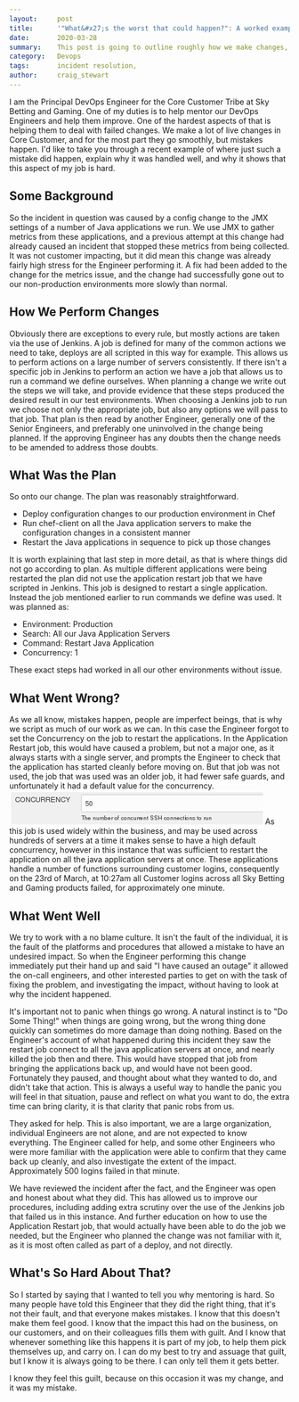 ```yaml
---
layout:     post
title:      '"What&#x27;s the worst that could happen?": A worked example of how we deal with live incidents.'
date:       2020-03-28
summary:    This post is going to outline roughly how we make changes, and what we should do when those changes go bad. Using an incident that actually occurred as an example of how we should deal with these incidents, and how we did in that specific case.
category:   Devops
tags:       incident resolution,
author:     craig_stewart
---
```

I am the Principal DevOps Engineer for the Core Customer Tribe at Sky Betting and Gaming. One of my duties is to help mentor our DevOps Engineers and help them improve. One of the hardest aspects of that is helping them to deal with failed changes. We make a lot of live changes in Core Customer, and for the most part they go smoothly, but mistakes happen. I'd like to take you through a recent example of where just such a mistake did happen, explain why it was handled well, and why it shows that this aspect of my job is hard.

## Some Background

So the incident in question was caused by a config change to the JMX settings of a number of Java applications we run. We use JMX to gather metrics from these applications, and a previous attempt at this change had already caused an incident that stopped these metrics from being collected. It was not customer impacting, but it did mean this change was already fairly high stress for the Engineer performing it. A fix had been added to the change for the metrics issue, and the change had successfully gone out to our non-production environments more slowly than normal.

## How We Perform Changes

Obviously there are exceptions to every rule, but mostly actions are taken via the use of Jenkins. A job is defined for many of the common actions we need to take, deploys are all scripted in this way for example. This allows us to perform actions on a large number of servers consistently. If there isn't a specific job in Jenkins to perform an action we have a job that allows us to run a command we define ourselves. When planning a change we write out the steps we will take, and provide evidence that these steps produced the desired result in our test environments. When choosing a Jenkins job to run we choose not only the appropriate job, but also any options we will pass to that job. That plan is then read by another Engineer, generally one of the Senior Engineers, and preferably one uninvolved in the change being planned. If the approving Engineer has any doubts then the change needs to be amended to address those doubts.

## What Was the Plan

So onto our change. The plan was reasonably straightforward.
- Deploy configuration changes to our production environment in Chef
- Run chef-client on all the Java application servers to make the configuration changes in a consistent manner
- Restart the Java applications in sequence to pick up those changes

It is worth explaining that last step in more detail, as that is where things did not go according to plan. As multiple different applications were being restarted the plan did not use the application restart job that we have scripted in Jenkins. This job is designed to restart a single application. Instead the job mentioned earlier to run commands we define was used. It was planned as:
- Environment: Production
- Search: All our Java Application Servers
- Command: Restart Java Application
- Concurrency: 1

These exact steps had worked in all our other environments without issue.

## What Went Wrong?

As we all know, mistakes happen, people are imperfect beings, that is why we script as much of our work as we can. In this case the Engineer forgot to set the Concurrency on the job to restart the applications. In the Application Restart job, this would have caused a problem, but not a major one, as it always starts with a single server, and prompts the Engineer to check that the application has started cleanly before moving on. But that job was not used, the job that was used was an older job, it had fewer safe guards, and unfortunately it had a default value for the concurrency.
![](/images/jenkins_concurrency.png)
As this job is used widely within the business, and may be used across hundreds of servers at a time it makes sense to have a high default concurrency, however in this instance that was sufficient to restart the application on all the java application servers at once. These applications handle a number of functions surrounding customer logins, consequently on the 23rd of March, at 10:27am all Customer logins across all Sky Betting and Gaming products failed, for approximately one minute.

## What Went Well

We try to work with a no blame culture. It isn't the fault of the individual, it is the fault of the platforms and procedures that allowed a mistake to have an undesired impact. So when the Engineer performing this change immediately put their hand up and said "I have caused an outage" it allowed the on-call engineers, and other interested parties to get on with the task of fixing the problem, and investigating the impact, without having to look at why the incident happened.

It's important not to panic when things go wrong. A natural instinct is to "Do Some Thing!" when things are going wrong, but the wrong thing done quickly can sometimes do more damage than doing nothing. Based on the Engineer's account of what happened during this incident they saw the restart job connect to all the java application servers at once, and nearly killed the job then and there. This would have stopped that job from bringing the applications back up, and would have not been good. Fortunately they paused, and thought about what they wanted to do, and didn't take that action. This is always a useful way to handle the panic you will feel in that situation, pause and reflect on what you want to do, the extra time can bring clarity, it is that clarity that panic robs from us.

They asked for help. This is also important, we are a large organization, individual Engineers are not alone, and are not expected to know everything. The Engineer called for help, and some other Engineers who were more familiar with the application were able to confirm that they came back up cleanly, and also investigate the extent of the impact. Approximately 500 logins failed in that minute.

We have reviewed the incident after the fact, and the Engineer was open and honest about what they did. This has allowed us to improve our procedures, including adding extra scrutiny over the use of the Jenkins job that failed us in this instance. And further education on how to use the Application Restart job, that would actually have been able to do the job we needed, but the Engineer who planned the change was not familiar with it, as it is most often called as part of a deploy, and not directly.

## What's So Hard About That?

So I started by saying that I wanted to tell you why mentoring is hard. So many people have told this Engineer that they did the right thing, that it's not their fault, and that everyone makes mistakes. I know that this doesn't make them feel good. I know that the impact this had on the business, on our customers, and on their colleagues fills them with guilt. And I know that whenever something like this happens it is part of my job, to help them pick themselves up, and carry on. I can do my best to try and assuage that guilt, but I know it is always going to be there. I can only tell them it gets better.

I know they feel this guilt, because on this occasion it was my change, and it was my mistake.
